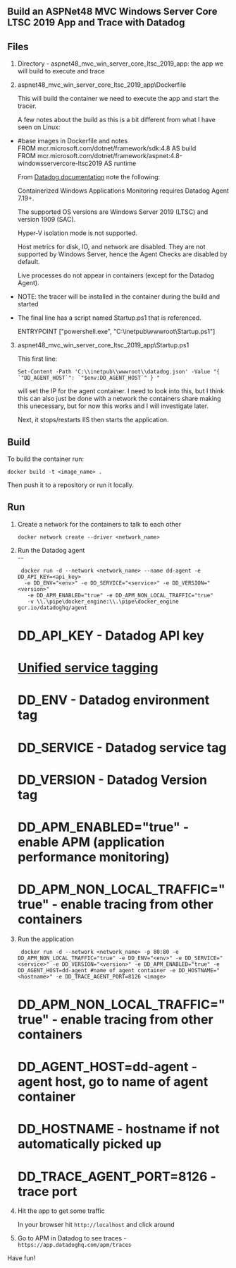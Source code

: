 Build an ASPNet48 MVC Windows Server Core LTSC 2019 App and Trace with Datadog
--

Files
--

1) Directory - aspnet48_mvc_win_server_core_ltsc_2019_app: the app we will build
to execute and trace

2) aspnet48_mvc_win_server_core_ltsc_2019_app\Dockerfile

   This will build the container we need to execute the app and start the tracer.

   A few notes about the build as this is a bit different from what I have seen on
   Linux:

- #base images in Dockerfile and notes  
  FROM mcr.microsoft.com/dotnet/framework/sdk:4.8 AS build  
  FROM mcr.microsoft.com/dotnet/framework/aspnet:4.8-windowsservercore-ltsc2019 AS runtime  

  From [Datadog documentation](https://docs.datadoghq.com/agent/troubleshooting/windows_containers/)
  note the following:

  Containerized Windows Applications Monitoring requires Datadog Agent 7.19+.

  The supported OS versions are Windows Server 2019 (LTSC) and version 1909 (SAC).

  Hyper-V isolation mode is not supported.

  Host metrics for disk, IO, and network are disabled. They are not supported by Windows Server, hence the Agent Checks are disabled by default.

  Live processes do not appear in containers (except for the Datadog Agent).

- NOTE: the tracer will be installed in the container during the build and started

- The final line has a script named Startup.ps1 that is referenced.

  ENTRYPOINT ["powershell.exe", "C:\\inetpub\\wwwroot\\Startup.ps1"]

3) aspnet48_mvc_win_server_core_ltsc_2019_app\Startup.ps1

   This first line:

   ```
   Set-Content -Path 'C:\\inetpub\\wwwroot\\datadog.json' -Value "{ `"DD_AGENT_HOST`": `"$env:DD_AGENT_HOST`" } "
   ```

   will set the IP for the agent container.  I need to look into this, but I think
   this can also just be done with a network the containers share making this
   unecessary, but for now this works and I will investigate later.

   Next, it stops/restarts IIS then starts the application.

Build
--

To build the container run:

```
docker build -t <image_name> .
```

Then push it to a repository or run it locally.

Run
--

1) Create a network for the containers to talk to each other

   ```
   docker network create --driver <network_name>
   ```

2) Run the Datadog agent  
--

   ```
    docker run -d --network <network_name> --name dd-agent -e DD_API_KEY=<api_key>
     -e DD_ENV="<env>" -e DD_SERVICE="<service>" -e DD_VERSION="<version>"
      -e DD_APM_ENABLED="true" -e DD_APM_NON_LOCAL_TRAFFIC="true"
      -v \\.\pipe\docker_engine:\\.\pipe\docker_engine gcr.io/datadoghq/agent
   ```

   # DD_API_KEY - Datadog API key
   # [Unified service tagging](https://docs.datadoghq.com/getting_started/tagging/unified_service_tagging/?tab=kubernetes)
   # DD_ENV - Datadog environment tag
   # DD_SERVICE - Datadog service tag
   # DD_VERSION - Datadog Version tag
   # DD_APM_ENABLED="true" - enable APM (application performance monitoring)
   # DD_APM_NON_LOCAL_TRAFFIC="true" - enable tracing from other containers

3) Run the application

   ```
    docker run -d --network <network_name> -p 80:80 -e DD_APM_NON_LOCAL_TRAFFIC="true" -e DD_ENV="<env>" -e DD_SERVICE="<service>" -e DD_VERSION="<version>" -e DD_APM_ENABLED="true" -e DD_AGENT_HOST=dd-agent #name of agent container -e DD_HOSTNAME="<hostname>" -e DD_TRACE_AGENT_PORT=8126 <image>
   ```
   # DD_APM_NON_LOCAL_TRAFFIC="true"  - enable tracing from other containers
   # DD_AGENT_HOST=dd-agent - agent host, go to name of agent container
   # DD_HOSTNAME - hostname if not automatically picked up
   # DD_TRACE_AGENT_PORT=8126 - trace port

4) Hit the app to get some traffic

   In your browser hit ```http://localhost``` and click around

5) Go to APM in Datadog to see traces - ```https://app.datadoghq.com/apm/traces```

Have fun!

